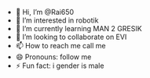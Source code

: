 - 👋 Hi, I’m @Rai650
- 👀 I’m interested in robotik
- 🌱 I’m currently learning MAN 2 GRESIK
- 💞️ I’m looking to collaborate on EVI
- 📫 How to reach me call me
- 😄 Pronouns: follow me
- ⚡ Fun fact: i gender is male

<!---
Rai650/Rai650 is a ✨ special ✨ repository because its `README.md` (this file) appears on your GitHub profile.
You can click the Preview link to take a look at your changes.
--->
